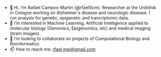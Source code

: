 - 👋 Hi, I’m Rafael Campos-Martin (@rfael0cm). Researcher at the Uniklinik in Cologne working on Alzheimer's disease and neurologic disiease. I run analysis for genetic, epigenetic and trancriptomic data.
- 👀 I’m interested in Machine Learning, Artificial Intelligence applied to molecular biology (Genomics, Epigenomics, etc) and medical imaging (brain images).
- 💞️ I’m looking to collaborate on projects of Computational Biology and Bioinformatics.
- 📫 How to reach me: rfael.mpi@gmail.com

<!---
rfael0cm/rfael0cm is a ✨ special ✨ repository because its `README.md` (this file) appears on your GitHub profile.
You can click the Preview link to take a look at your changes.
--->
